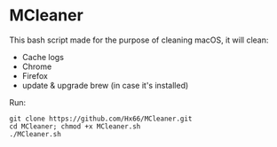 # MCleaner
This bash script made for the purpose of cleaning macOS, it will clean:
* Cache logs
* Chrome
* Firefox
* update & upgrade brew (in case it's installed)

Run:
```
git clone https://github.com/Hx66/MCleaner.git
cd MCleaner; chmod +x MCleaner.sh
./MCleaner.sh
```
